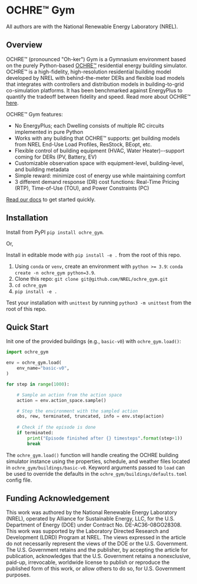 # OCHRE™ Gym

All authors are with the National Renewable Energy Laboratory (NREL).

## Overview

OCHRE™ (pronounced "Oh-ker") Gym is a Gymnasium environment based on the purely Python-based [OCHRE™](https://github.com/NREL/OCHRE) residential energy building simulator. OCHRE™ is a high-fidelity, high-resolution residential building model developed by NREL with behind-the-meter DERs and flexible load models that integrates with controllers and distribution models in building-to-grid co-simulation platforms. It has been benchmarked against EnergyPlus to quantify the tradeoff between fidelity and speed. Read more about OCHRE™ [here](https://www.sciencedirect.com/science/article/pii/S0306261921002464).

OCHRE™ Gym features:

- No EnergyPlus; each Dwelling consists of multiple RC circuits implemented in pure Python
- Works with any building that OCHRE™ supports: get building models from NREL End-Use Load Profiles, ResStock, BEopt, etc.
- Flexible control of building equipment (HVAC, Water Heater)--support coming for DERs (PV, Battery, EV)
- Customizable observation space with equipment-level, building-level, and building metadata
- Simple reward: minimize cost of energy use while maintaining comfort
- 3 different demand response (DR) cost functions: Real-Time Pricing (RTP), Time-of-Use (TOU), and Power Constraints (PC)

[Read our docs](https://nrel.github.io/ochre_gym) to get started quickly.

## Installation

Install from PyPI `pip install ochre_gym`.

Or,

Install in editable mode with `pip install -e .` from the root of this repo.

1. Using `conda` or `venv`, create an environment with `python >= 3.9`: `conda create -n ochre_gym python=3.9`.
1. Clone this repo: `git clone git@github.com/NREL/ochre_gym.git`
2. `cd ochre_gym`
2. `pip install -e .`

Test your installation with `unittest` by running `python3 -m unittest` from the root of this repo.

## Quick Start

Init one of the provided buildings (e.g., `basic-v0`) with `ochre_gym.load()`:

```python
import ochre_gym

env = ochre_gym.load(
    env_name="basic-v0",
)

for step in range(1000):

    # Sample an action from the action space
    action = env.action_space.sample()

    # Step the environment with the sampled action
    obs, rew, terminated, truncated, info = env.step(action)
    
    # Check if the episode is done       
    if terminated:
        print("Episode finished after {} timesteps".format(step+1))
        break
```

The `ochre_gym.load()` function will handle creating the OCHRE building simulator instance using the properties, schedule, and weather files located in `ochre_gym/buildings/basic-v0`. 
Keyword arguments passed to `load` can be used to override the defaults in the `ochre_gym/buildings/defaults.toml` config file. 

## Funding Acknowledgement

This work was authored by the National Renewable Energy Laboratory (NREL), operated by Alliance for Sustainable Energy, LLC, for the U.S. Department of Energy (DOE) under Contract No. DE-AC36-08GO28308. This work was supported by the Laboratory Directed Research and Development (LDRD) Program at NREL. The views expressed in the article do not necessarily represent the views of the DOE or the U.S. Government. The U.S. Government retains and the publisher, by accepting the article for publication, acknowledges that the U.S. Government retains a nonexclusive, paid-up, irrevocable, worldwide license to publish or reproduce the published form of this work, or allow others to do so, for U.S. Government purposes.


